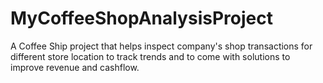 # MyCoffeeShopAnalysisProject
A Coffee Ship project that helps inspect company's shop transactions for different store location to track trends and to come with solutions to improve revenue and cashflow.
